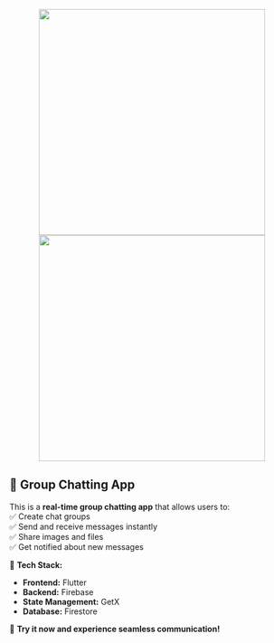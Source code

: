 <p align="center">
  <img src="https://github.com/user-attachments/assets/00fbbe89-07a8-44b3-9fab-e3bbbe555383" width="400">
  <img src="https://github.com/user-attachments/assets/66d20c02-5a20-423a-8fc8-dab09f7a5ede" width="400">
</p>

## 📱 Group Chatting App  
This is a **real-time group chatting app** that allows users to:  
✅ Create chat groups  
✅ Send and receive messages instantly  
✅ Share images and files  
✅ Get notified about new messages  

🔹 **Tech Stack:**  
- **Frontend:** Flutter  
- **Backend:** Firebase  
- **State Management:** GetX  
- **Database:** Firestore  

🚀 **Try it now and experience seamless communication!**
